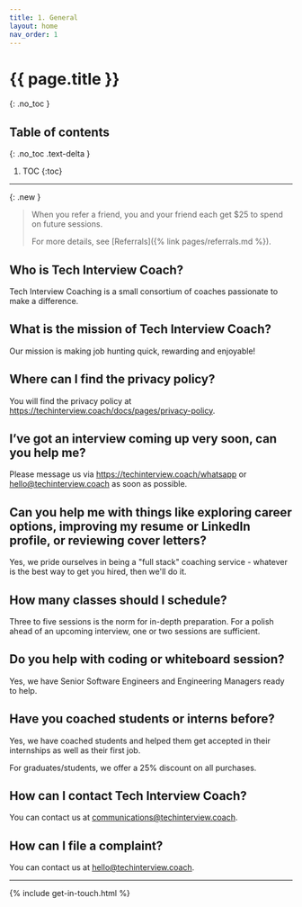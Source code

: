 ```yaml
---
title: 1. General
layout: home
nav_order: 1
---
```


# {{ page.title }}
{: .no_toc }

## Table of contents
{: .no_toc .text-delta }

1. TOC
{:toc}

---

{: .new }
> When you refer a friend, you and your friend each get $25 to spend on future sessions.
>
> For more details, see [Referrals]({% link pages/referrals.md %}).

## Who is Tech Interview Coach?

Tech Interview Coaching is a small consortium of coaches passionate to make a difference.

## What is the mission of Tech Interview Coach?

Our mission is making job hunting quick, rewarding and enjoyable!

## Where can I find the privacy policy?

You will find the privacy policy at <https://techinterview.coach/docs/pages/privacy-policy>.

## I’ve got an interview coming up very soon, can you help me?
Please message us via <https://techinterview.coach/whatsapp> or <hello@techinterview.coach> as soon as possible.

## Can you help me with things like exploring career options, improving my resume or LinkedIn profile, or reviewing cover letters?
Yes, we pride ourselves in being a "full stack" coaching service - whatever is the best way to get you hired, then we'll do it.

## How many classes should I schedule?
Three to five sessions is the norm for in-depth preparation. For a polish ahead of an upcoming interview, one or two sessions are sufficient.
 
## Do you help with coding or whiteboard session?
Yes, we have Senior Software Engineers and Engineering Managers ready to help.

## Have you coached students or interns before?
Yes, we have coached students and helped them get accepted in their internships as well as their first job.

For graduates/students, we offer a 25% discount on all purchases.

## How can I contact Tech Interview Coach?

You can contact us at <communications@techinterview.coach>.

## How can I file a complaint?

You can contact us at <hello@techinterview.coach>.

---

{% include get-in-touch.html %}
